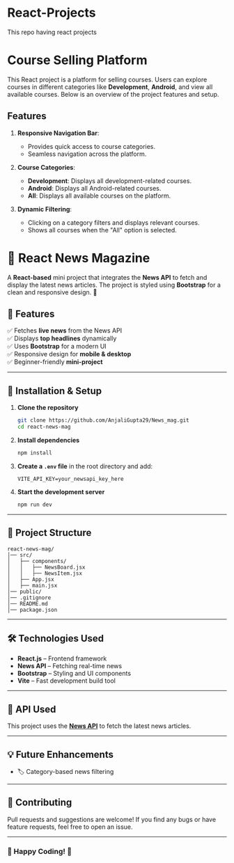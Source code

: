 # React-Projects
This repo having react projects

# Course Selling Platform

This React project is a platform for selling courses. Users can explore courses in different categories like **Development**, **Android**, and view all available courses. Below is an overview of the project features and setup.

## Features

1. **Responsive Navigation Bar**:
   - Provides quick access to course categories.
   - Seamless navigation across the platform.

2. **Course Categories**:
   - **Development**: Displays all development-related courses.
   - **Android**: Displays all Android-related courses.
   - **All**: Displays all available courses on the platform.

3. **Dynamic Filtering**:
   - Clicking on a category filters and displays relevant courses.
   - Shows all courses when the "All" option is selected.
  

# 📰 React News Magazine

A **React-based** mini project that integrates the **News API** to fetch and display the latest news articles. The project is styled using **Bootstrap** for a clean and responsive design. 🚀

## 📌 Features
✅ Fetches **live news** from the News API  
✅ Displays **top headlines** dynamically  
✅ Uses **Bootstrap** for a modern UI  
✅ Responsive design for **mobile & desktop**  
✅ Beginner-friendly **mini-project**  

---

## 🚀 Installation & Setup

1. **Clone the repository**  
   ```sh
   git clone https://github.com/AnjaliGupta29/News_mag.git
   cd react-news-mag
   ```

2. **Install dependencies**  
   ```sh
   npm install
   ```

3. **Create a `.env` file** in the root directory and add:  
   ```
   VITE_API_KEY=your_newsapi_key_here
   ```

4. **Start the development server**  
   ```sh
   npm run dev
   ```

---

## 📂 Project Structure
```
react-news-mag/
│── src/
│   ├── components/
│   │   ├── NewsBoard.jsx
│   │   ├── NewsItem.jsx
│   ├── App.jsx
│   ├── main.jsx
│── public/
│── .gitignore
│── README.md
│── package.json
```

---

## 🛠️ Technologies Used
- **React.js** – Frontend framework  
- **News API** – Fetching real-time news  
- **Bootstrap** – Styling and UI components  
- **Vite** – Fast development build tool  

---

## 🔗 API Used  
This project uses the **[News API](https://newsapi.org/)** to fetch the latest news articles.

---

## 💡 Future Enhancements  
- 🏷️ Category-based news filtering  

---

## 🤝 Contributing  
Pull requests and suggestions are welcome! If you find any bugs or have feature requests, feel free to open an issue.

---

### 🎯 Happy Coding! 🚀

